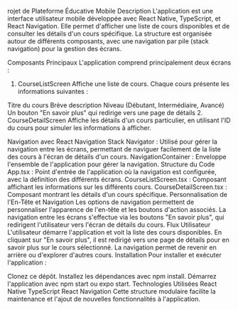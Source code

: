 rojet de Plateforme Éducative Mobile
Description
L'application est une interface utilisateur mobile développée avec React Native, TypeScript, et React Navigation. Elle permet d'afficher une liste de cours disponibles et de consulter les détails d'un cours spécifique. La structure est organisée autour de différents composants, avec une navigation par pile (stack navigation) pour la gestion des écrans.

Composants Principaux
L'application comprend principalement deux écrans :

1. CourseListScreen
Affiche une liste de cours. Chaque cours présente les informations suivantes :

Titre du cours
Brève description
Niveau (Débutant, Intermédiaire, Avancé)
Un bouton "En savoir plus" qui redirige vers une page de détails
2. CourseDetailScreen
Affiche les détails d'un cours particulier, en utilisant l'ID du cours pour simuler les informations à afficher.

Navigation avec React Navigation
Stack Navigator : Utilisé pour gérer la navigation entre les écrans, permettant de naviguer facilement de la liste des cours à l'écran de détails d'un cours.
NavigationContainer : Enveloppe l'ensemble de l'application pour gérer la navigation.
Structure du Code
App.tsx : Point d'entrée de l'application où la navigation est configurée, avec la définition des différents écrans.
CourseListScreen.tsx : Composant affichant les informations sur les différents cours.
CourseDetailScreen.tsx : Composant montrant les détails d'un cours spécifique.
Personnalisation de l'En-Tête et Navigation
Les options de navigation permettent de personnaliser l'apparence de l'en-tête et les boutons d'action associés.
La navigation entre les écrans s'effectue via les boutons "En savoir plus", qui redirigent l'utilisateur vers l'écran de détails du cours.
Flux Utilisateur
L'utilisateur démarre l'application et voit la liste des cours disponibles.
En cliquant sur "En savoir plus", il est redirigé vers une page de détails pour en savoir plus sur le cours sélectionné.
La navigation permet de revenir en arrière ou d'explorer d'autres cours.
Installation
Pour installer et exécuter l'application :

Clonez ce dépôt.
Installez les dépendances avec npm install.
Démarrez l'application avec npm start ou expo start.
Technologies Utilisées
React Native
TypeScript
React Navigation
Cette structure modulaire facilite la maintenance et l'ajout de nouvelles fonctionnalités à l'application.
